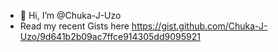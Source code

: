 - 👋 Hi, I’m @Chuka-J-Uzo
- Read my recent Gists here https://gist.github.com/Chuka-J-Uzo/9d641b2b09ac7ffce914305dd9095921


<!---
Chuka-J-Uzo/Chuka-J-Uzo is a ✨ special ✨ repository because its `README.md` (this file) appears on your GitHub profile.
You can click the Preview link to take a look at your changes.
--->
